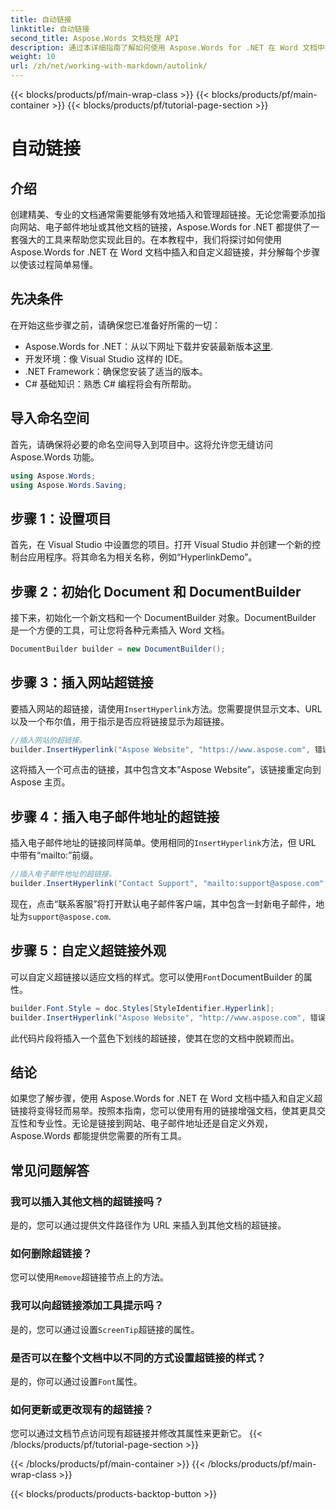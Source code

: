 ```yaml
---
title: 自动链接
linktitle: 自动链接
second_title: Aspose.Words 文档处理 API
description: 通过本详细指南了解如何使用 Aspose.Words for .NET 在 Word 文档中插入和自定义超链接。轻松增强您的文档。
weight: 10
url: /zh/net/working-with-markdown/autolink/
---
```


{{< blocks/products/pf/main-wrap-class >}}
{{< blocks/products/pf/main-container >}}
{{< blocks/products/pf/tutorial-page-section >}}

# 自动链接

## 介绍

创建精美、专业的文档通常需要能够有效地插入和管理超链接。无论您需要添加指向网站、电子邮件地址或其他文档的链接，Aspose.Words for .NET 都提供了一套强大的工具来帮助您实现此目的。在本教程中，我们将探讨如何使用 Aspose.Words for .NET 在 Word 文档中插入和自定义超链接，并分解每个步骤以使该过程简单易懂。

## 先决条件

在开始这些步骤之前，请确保您已准备好所需的一切：

-  Aspose.Words for .NET：从以下网址下载并安装最新版本[这里](https://releases.aspose.com/words/net/).
- 开发环境：像 Visual Studio 这样的 IDE。
- .NET Framework：确保您安装了适当的版本。
- C# 基础知识：熟悉 C# 编程将会有所帮助。

## 导入命名空间

首先，请确保将必要的命名空间导入到项目中。这将允许您无缝访问 Aspose.Words 功能。

```csharp
using Aspose.Words;
using Aspose.Words.Saving;
```

## 步骤 1：设置项目

首先，在 Visual Studio 中设置您的项目。打开 Visual Studio 并创建一个新的控制台应用程序。将其命名为相关名称，例如“HyperlinkDemo”。

## 步骤 2：初始化 Document 和 DocumentBuilder

接下来，初始化一个新文档和一个 DocumentBuilder 对象。DocumentBuilder 是一个方便的工具，可让您将各种元素插入 Word 文档。

```csharp
DocumentBuilder builder = new DocumentBuilder();
```

## 步骤 3：插入网站超链接

要插入网站的超链接，请使用`InsertHyperlink`方法。您需要提供显示文本、URL 以及一个布尔值，用于指示是否应将链接显示为超链接。

```csharp
//插入网站的超链接。
builder.InsertHyperlink("Aspose Website", "https://www.aspose.com", 错误);
```

这将插入一个可点击的链接，其中包含文本“Aspose Website”，该链接重定向到 Aspose 主页。

## 步骤 4：插入电子邮件地址的超链接

插入电子邮件地址的链接同样简单。使用相同的`InsertHyperlink`方法，但 URL 中带有“mailto:”前缀。

```csharp
//插入电子邮件地址的超链接。
builder.InsertHyperlink("Contact Support", "mailto:support@aspose.com", false);
```

现在，点击“联系客服”将打开默认电子邮件客户端，其中包含一封新电子邮件，地址为`support@aspose.com`.

## 步骤 5：自定义超链接外观

可以自定义超链接以适应文档的样式。您可以使用`Font`DocumentBuilder 的属性。

```csharp
builder.Font.Style = doc.Styles[StyleIdentifier.Hyperlink];
builder.InsertHyperlink("Aspose Website", "http://www.aspose.com", 错误);
```

此代码片段将插入一个蓝色下划线的超链接，使其在您的文档中脱颖而出。

## 结论

如果您了解步骤，使用 Aspose.Words for .NET 在 Word 文档中插入和自定义超链接将变得轻而易举。按照本指南，您可以使用有用的链接增强文档，使其更具交互性和专业性。无论是链接到网站、电子邮件地址还是自定义外观，Aspose.Words 都能提供您需要的所有工具。

## 常见问题解答

### 我可以插入其他文档的超链接吗？
是的，您可以通过提供文件路径作为 URL 来插入到其他文档的超链接。

### 如何删除超链接？
您可以使用`Remove`超链接节点上的方法。

### 我可以向超链接添加工具提示吗？
是的，您可以通过设置`ScreenTip`超链接的属性。

### 是否可以在整个文档中以不同的方式设置超链接的样式？
是的，你可以通过设置`Font`属性。

### 如何更新或更改现有的超链接？
您可以通过文档节点访问现有超链接并修改其属性来更新它。
{{< /blocks/products/pf/tutorial-page-section >}}

{{< /blocks/products/pf/main-container >}}
{{< /blocks/products/pf/main-wrap-class >}}

{{< blocks/products/products-backtop-button >}}
